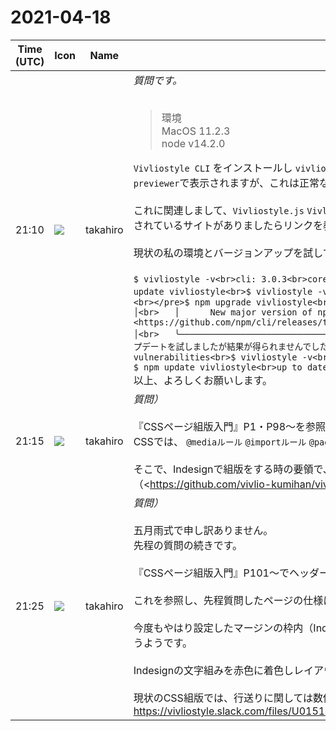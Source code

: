 # 2021-04-18

|Time (UTC)|Icon|Name|Message|
|---|---|---|---|
|21:10|![](https://avatars.slack-edge.com/2021-03-07/1843534807857_00f7c5a10c2fdc7b710d_72.jpg)|takahiro|*質問です。*<br><br><blockquote>環境<br>MacOS 11.2.3<br>node v14.2.0</blockquote>`Vivliostyle CLI` をインストールし `vivliostyle` コマンドを使い、HTMLファイル`index.html`を `Vivliostyle Viewer` で表示させたいです。結果が`Viola print previewer`で表示されますが、これは正常な挙動でしょうか？<br><br>これに関連しまして、`Vivliostyle.js` `Vivliostyle CLI` `Vivliostyle VFM` など新しいバージョンがリリースされた時にどのように対処すればいいのか、また、解説されているサイトがありましたらリンクを教えてください。<br><br>現状の私の環境とバージョンアップを試してみた経緯です。<br><br>```$ vivliostyle -v<br>cli: 3.0.3<br>core: 2.4.2<pre>どうすればいいか分からなかったのですが、npmコマンドでアップデートが出来るか試しました。<br></pre>$ npm update vivliostyle<br>$ vivliostyle -v<br>cli: 3.0.3<br>core: 2.4.2<pre>アップグレードを試すとnpm自体をアップデートするように示唆されたので実行しました。<br></pre>$ npm upgrade vivliostyle<br>   ╭────────────────────────────────────────────────────────────────╮<br>   │                                                                │<br>   │      New major version of npm available! 6.14.8 → 7.10.0       │<br>   │   Changelog: <https://github.com/npm/cli/releases/tag/v7.10.0>   │<br>   │               Run npm install -g npm to update!                │<br>   │                                                                │<br>   ╰────────────────────────────────────────────────────────────────╯<pre>$ npm install -g npm<br>$ npm -v<br>7.10.0改めてアップグレードとアップデートを試しましたが結果が得られませんでした。<br></pre>$ npm upgrade vivliostyle<br>removed 369 packages, and audited 1 package in 4s<br>found 0 vulnerabilities<br>$ vivliostyle -v<br>cli: 3.0.3<br>core: 2.4.2```<br>```$ npm update vivliostyle<br>up to date, audited 1 package in 231ms<br>found 0 vulnerabilities<br>$ vivliostyle -v<br>cli: 3.0.3<br>core: 2.4.2```<br>以上、よろしくお願いします。|
|21:15|![](https://avatars.slack-edge.com/2021-03-07/1843534807857_00f7c5a10c2fdc7b710d_72.jpg)|takahiro|*質問）*<br><br>『CSSページ組版入門』P1・P98〜を参照しました。<br>CSSでは、 `@mediaルール` `@importルール` `@pageルール` によってスクリーンと印刷用にデザインを振り分けることが出来ると知りました。<br><br>そこで、Indesignで組版をする時の要領で、ページにレイアウトグリッドを設定して文章を流し込むという作業をCSS組版で置き換えてみました。（<https://github.com/vivlio-kumihan/vivlio-kumihan|コード置き場>）<br><br><blockquote>*__仕様__*</blockquote>版：　B5<br>本文：　14Q<br>行送り：　24H<br>行文字数：40字<br>行数：　36行<br><br>``` css<br>@page {<br>    size: 182mm 257mm;　&lt;=JISB5にすると縦が1mm少なかったので数値で指定した。<br>    marks: crop cross;<br>    bleed: 3mm;<br>    margin: 21mm 21mm 20mm 21mm;<br>}<br><br>body {<br>    margin: 0mm 0mm;<br>    padding: 0mm 0mm;<br>    color:black;<br>    background-color:rgba(0, 0, 0, 0.1);<br>}<br><br>p {<br>    margin: 0em;<br>    font-family: YuMin_36pKn-Medium;<br>    font-size: 3.5mm;<br>    line-height: 6mm;<br>    text-align:justify;<br>}```<br>Vivliostyleで表示させたものをPDFにしたものと、それにIndesignで作ったもの（文字色：赤）を重ね合わせた画像を添付します。<br><br>文章が入るグレー表示させている領域に文章の36行が、Indesignでやったときのようにきっちり治りません。一行分行送りがおかしいです。対処方法はありませんでしょうか？　よろしくお願いします。<br>https://vivliostyle.slack.com/files/U01512BUC6T/F01UV4LEF8C/vivliostyle_______________.jpg<br>https://vivliostyle.slack.com/files/U01512BUC6T/F01U86DS25D/vivliostyle___indesign______________________________.jpg|
|21:25|![](https://avatars.slack-edge.com/2021-03-07/1843534807857_00f7c5a10c2fdc7b710d_72.jpg)|takahiro|*質問）*<br><br>五月雨式で申し訳ありません。<br>先程の質問の続きです。<br><br>『CSSページ組版入門』P101〜でヘッダーとノンブルの作成方法を学びました。<br><br>これを参照し、先程質問したページの仕様については、行数を二行減らし34行で設定で改変を試みました。<br><br>今度もやはり設定したマージンの枠内（Indesign風にいうとドキュメントグリッド内）にしっかり収まったかと一瞬思ったのですが、やはり一行分多く入ってしまうようです。<br><br>Indesignの文字組みを赤色に着色しレイアウトに重ねたものを添付します。<br><br>現状のCSS組版では、行送りに関しては数値指定できないものとして、紙面設計する際に留意するしかないという認識でよろしいでしょうか？<br>https://vivliostyle.slack.com/files/U01512BUC6T/F01UNVAKNFL/vivliostyle________________header_______________________________________________________.jpg|
